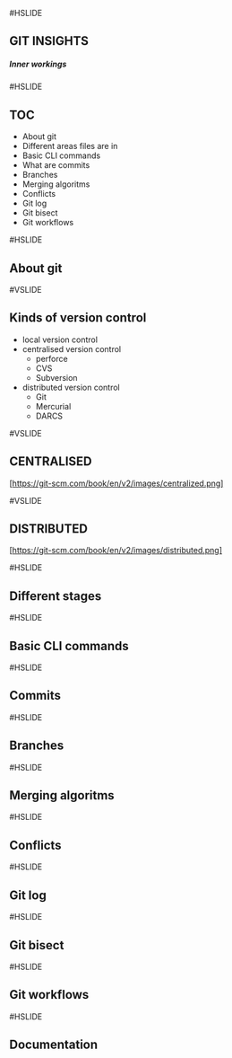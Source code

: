 #HSLIDE

## GIT INSIGHTS
##### Inner workings

#HSLIDE

## TOC
- About git
- Different areas files are in
- Basic CLI commands
- What are commits
- Branches
- Merging algoritms
- Conflicts
- Git log
- Git bisect
- Git workflows

#HSLIDE

## About git

#VSLIDE

## Kinds of version control

- local version control
- centralised version control
  - perforce
  - CVS
  - Subversion
- distributed version control
  - Git
  - Mercurial
  - DARCS

#VSLIDE

## CENTRALISED
[https://git-scm.com/book/en/v2/images/centralized.png]

#VSLIDE

## DISTRIBUTED
[https://git-scm.com/book/en/v2/images/distributed.png]







#HSLIDE

## Different stages

#HSLIDE

## Basic CLI commands

#HSLIDE

## Commits

#HSLIDE

## Branches

#HSLIDE

## Merging algoritms

#HSLIDE

## Conflicts

#HSLIDE

## Git log

#HSLIDE

## Git bisect

#HSLIDE

## Git workflows

#HSLIDE

## Documentation